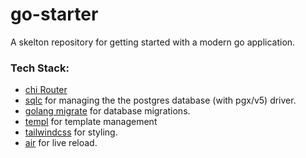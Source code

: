 # go-starter

A skelton repository for getting started with a modern go application.

### Tech Stack:
- [chi Router](https://github.com/go-chi/chi)
- [sqlc](https://github.com/sqlc-dev/sqlc) for managing the the postgres database (with pgx/v5) driver.
- [golang migrate](https://github.com/golang-migrate/migrate) for database migrations.
- [templ](https://github.com/a-h/templ) for template management
- [tailwindcss](https://tailwindcss.com/) for styling.
- [air](https://github.com/air-verse/air) for live reload.

